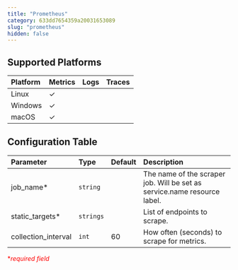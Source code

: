 ```yaml
---
title: "Prometheus"
category: 633dd7654359a20031653089
slug: "prometheus"
hidden: false
---
```

## Supported Platforms

| Platform | Metrics | Logs | Traces |
| :------- | :------ | :--- | :----- |
| Linux    | ✓       |      |        |
| Windows  | ✓       |      |        |
| macOS    | ✓       |      |        |

## Configuration Table

| Parameter           | Type      | Default | Description                                                              |
| :------------------ | :-------- | :------ | :----------------------------------------------------------------------- |
| job_name\*          | `string`  |         | The name of the scraper job. Will be set as service.name resource label. |
| static_targets\*    | `strings` |         | List of endpoints to scrape.                                             |
| collection_interval | `int`     | 60      | How often (seconds) to scrape for metrics.                               |

<span style="color:red">\*_required field_</span>